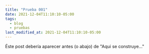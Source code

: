 ```yaml
---
title: "Prueba 001"
date: 2021-12-04T11:10:10-05:00
tags: 
  - blog
  - pruebas
last_modified_at: 2021-12-04T11:10:10-05:00
---
```


Éste post debería aparecer antes (o abajo) de "Aqui se construye..."